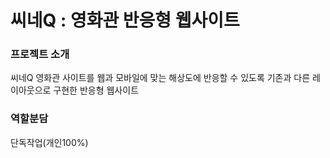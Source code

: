 # 씨네Q : 영화관 반응형 웹사이트

### 프로젝트 소개
씨네Q 영화관 사이트를 웹과 모바일에 맞는 해상도에 반응할 수 있도록 기존과 다른 레이아웃으로 구현한 반응형 웹사이트 

### 역할분담
단독작업(개인100%)
